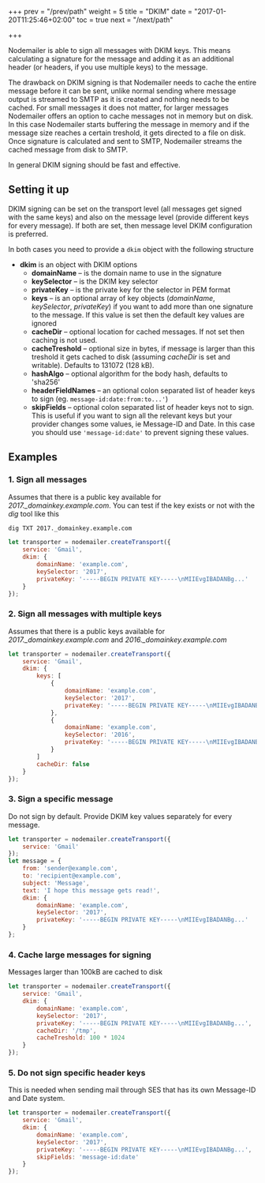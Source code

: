 +++
prev = "/prev/path"
weight = 5
title = "DKIM"
date = "2017-01-20T11:25:46+02:00"
toc = true
next = "/next/path"

+++

Nodemailer is able to sign all messages with DKIM keys. This means calculating a signature for the message and adding it as an additional header (or headers, if you use multiple keys) to the message.

The drawback on DKIM signing is that Nodemailer needs to cache the entire message before it can be sent, unlike normal sending where message output is streamed to SMTP as it is created and nothing needs to be cached. For small messages it does not matter, for larger messages Nodemailer offers an option to cache messages not in memory but on disk. In this case Nodemailer starts buffering the message in memory and if the message size reaches a certain treshold, it gets directed to a file on disk. Once signature is calculated and sent to SMTP, Nodemailer streams the cached message from disk to SMTP.

In general DKIM signing should be fast and effective.

## Setting it up

DKIM signing can be set on the transport level (all messages get signed with the same keys) and also on the message level (provide different keys for every message). If both are set, then message level DKIM configuration is preferred.

In both cases you need to provide a `dkim` object with the following structure

* **dkim** is an object with DKIM options
  * **domainName** – is the domain name to use in the signature
  * **keySelector** – is the DKIM key selector
  * **privateKey** – is the private key for the selector in PEM format
  * **keys** – is an optional array of key objects (*domainName*, *keySelector*, *privateKey*) if you want to add more than one signature to the message. If this value is set then the default key values are ignored
  * **cacheDir** – optional location for cached messages. If not set then caching is not used.
  * **cacheTreshold** – optional size in bytes, if message is larger than this treshold it gets cached to disk (assuming *cacheDir* is set and writable). Defaults to 131072 (128 kB).
  * **hashAlgo** – optional algorithm for the body hash, defaults to 'sha256'
  * **headerFieldNames** – an optional colon separated list of header keys to sign (eg. `message-id:date:from:to...'`)
  * **skipFields** – optional colon separated list of header keys not to sign. This is useful if you want to sign all the relevant keys but your provider changes some values, ie Message-ID and Date. In this case you should use `'message-id:date'` to prevent signing these values.

## Examples

### 1\. Sign all messages

Assumes that there is a public key available for *2017._domainkey.example.com*. You can test if the key exists or not with the *dig* tool like this

```bash
dig TXT 2017._domainkey.example.com
```

```javascript
let transporter = nodemailer.createTransport({
    service: 'Gmail',
    dkim: {
        domainName: 'example.com',
        keySelector: '2017',
        privateKey: '-----BEGIN PRIVATE KEY-----\nMIIEvgIBADANBg...'
    }
});
```

### 2\. Sign all messages with multiple keys

Assumes that there is a public keys available for *2017._domainkey.example.com* and *2016._domainkey.example.com*

```javascript
let transporter = nodemailer.createTransport({
    service: 'Gmail',
    dkim: {
        keys: [
            {
                domainName: 'example.com',
                keySelector: '2017',
                privateKey: '-----BEGIN PRIVATE KEY-----\nMIIEvgIBADANBg...'
            },
            {
                domainName: 'example.com',
                keySelector: '2016',
                privateKey: '-----BEGIN PRIVATE KEY-----\nMIIEvgIBADANBg...'
            }
        ]
        cacheDir: false
    }
});
```

### 3\. Sign a specific message

Do not sign by default. Provide DKIM key values separately for every message.

```javascript
let transporter = nodemailer.createTransport({
    service: 'Gmail'
});
let message = {
    from: 'sender@example.com',
    to: 'recipient@example.com',
    subject: 'Message',
    text: 'I hope this message gets read!',
    dkim: {
        domainName: 'example.com',
        keySelector: '2017',
        privateKey: '-----BEGIN PRIVATE KEY-----\nMIIEvgIBADANBg...'
    }
};
```

### 4\. Cache large messages for signing

Messages larger than 100kB are cached to disk

```javascript
let transporter = nodemailer.createTransport({
    service: 'Gmail',
    dkim: {
        domainName: 'example.com',
        keySelector: '2017',
        privateKey: '-----BEGIN PRIVATE KEY-----\nMIIEvgIBADANBg...',
        cacheDir: '/tmp',
        cacheTreshold: 100 * 1024
    }
});
```

### 5\. Do not sign specific header keys

This is needed when sending mail through SES that has its own Message-ID and Date system.

```javascript
let transporter = nodemailer.createTransport({
    service: 'Gmail',
    dkim: {
        domainName: 'example.com',
        keySelector: '2017',
        privateKey: '-----BEGIN PRIVATE KEY-----\nMIIEvgIBADANBg...',
        skipFields: 'message-id:date'
    }
});
```
